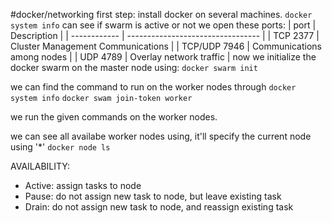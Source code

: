 #docker/networking 
first step:
install docker on several machines.
`docker system info`
can see if swarm is active or not
we open these ports:
| port         | Description                       |
| ------------ | --------------------------------- |
| TCP 2377     | Cluster Management Communications |
| TCP/UDP 7946 | Communications among nodes        |
| UDP 4789     | Overlay network traffic                                  |
now we initialize the docker swarm on the master node using:
`docker swarm init`

we can find the command to run on the worker nodes through 
`docker system info`
`docker swam join-token worker`

we run the given commands on the worker nodes.

we can see all availabe worker nodes using, it'll specify the current node using '\*'
`docker node ls`

AVAILABILITY:
- Active: assign tasks to node
- Pause: do not assign new task to node, but leave existing task
- Drain: do not assign new task to node, and reassign existing task
